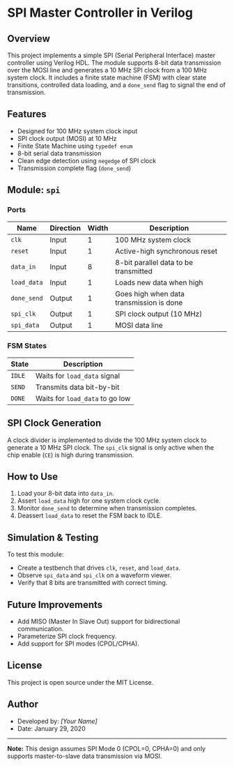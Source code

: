 # SPI Master Controller in Verilog

## Overview

This project implements a simple SPI (Serial Peripheral Interface) master controller using Verilog HDL. The module supports 8-bit data transmission over the MOSI line and generates a 10 MHz SPI clock from a 100 MHz system clock. It includes a finite state machine (FSM) with clear state transitions, controlled data loading, and a `done_send` flag to signal the end of transmission.

## Features

- Designed for 100 MHz system clock input
- SPI clock output (MOSI) at 10 MHz
- Finite State Machine using `typedef enum`
- 8-bit serial data transmission
- Clean edge detection using `negedge` of SPI clock
- Transmission complete flag (`done_send`)

## Module: `spi`

### Ports

| Name       | Direction | Width | Description                              |
|------------|-----------|-------|------------------------------------------|
| `clk`      | Input     | 1     | 100 MHz system clock                     |
| `reset`    | Input     | 1     | Active-high synchronous reset            |
| `data_in`  | Input     | 8     | 8-bit parallel data to be transmitted    |
| `load_data`| Input     | 1     | Loads new data when high                 |
| `done_send`| Output    | 1     | Goes high when data transmission is done |
| `spi_clk`  | Output    | 1     | SPI clock output (10 MHz)                |
| `spi_data` | Output    | 1     | MOSI data line                           |

### FSM States

| State | Description                     |
|-------|---------------------------------|
| `IDLE` | Waits for `load_data` signal   |
| `SEND` | Transmits data bit-by-bit      |
| `DONE` | Waits for `load_data` to go low|

## SPI Clock Generation

A clock divider is implemented to divide the 100 MHz system clock to generate a 10 MHz SPI clock. The `spi_clk` signal is only active when the chip enable (`CE`) is high during transmission.

## How to Use

1. Load your 8-bit data into `data_in`.
2. Assert `load_data` high for one system clock cycle.
3. Monitor `done_send` to determine when transmission completes.
4. Deassert `load_data` to reset the FSM back to IDLE.

## Simulation & Testing

To test this module:
- Create a testbench that drives `clk`, `reset`, and `load_data`.
- Observe `spi_data` and `spi_clk` on a waveform viewer.
- Verify that 8 bits are transmitted with correct timing.

## Future Improvements

- Add MISO (Master In Slave Out) support for bidirectional communication.
- Parameterize SPI clock frequency.
- Add support for SPI modes (CPOL/CPHA).

## License

This project is open source under the MIT License.

## Author

- Developed by: *[Your Name]*
- Date: January 29, 2020

---

**Note:** This design assumes SPI Mode 0 (CPOL=0, CPHA=0) and only supports master-to-slave data transmission via MOSI.


